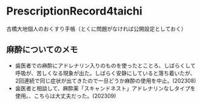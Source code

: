 # PrescriptionRecord4taichi
古橋大地個人のおくすり手帳（とくに問題がなければ公開設定としておく）

## 麻酔についてのメモ
* 歯医者での麻酔にアドレナリン入りのものを使ったとことろ、しばらくして呼吸が、苦しくなる現象が出た。しばらく安静にしていると落ち着いたが、2回連続で同じ症状が出てきたので一旦どうか麻酔の使用を中止。(202308)
* 歯医者と相談して、麻酔薬「スキャンドネスト」アドレナリンなしタイプを使用。、こちらは大丈夫だった。(202309)
